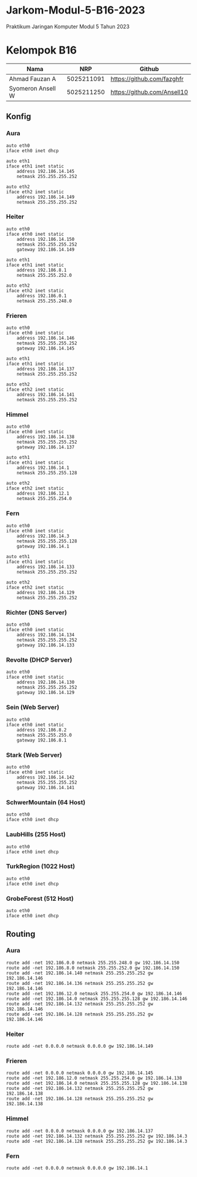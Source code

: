 # Jarkom-Modul-5-B16-2023
Praktikum Jaringan Komputer Modul 5 Tahun 2023

# Kelompok B16
| Nama | NRP |Github |
|---------------------------|------------|--------|
|Ahmad Fauzan A | 5025211091 | https://github.com/fazghfr |
|Syomeron Ansell W | 5025211250 | https://github.com/Ansell10 |

## Konfig
### Aura
```
auto eth0
iface eth0 inet dhcp

auto eth1
iface eth1 inet static
	address 192.186.14.145
	netmask 255.255.255.252

auto eth2
iface eth2 inet static
	address 192.186.14.149
	netmask 255.255.255.252
```

### Heiter
```
auto eth0
iface eth0 inet static
	address 192.186.14.150
	netmask 255.255.255.252
	gateway 192.186.14.149

auto eth1
iface eth1 inet static
	address 192.186.8.1
	netmask 255.255.252.0

auto eth2
iface eth2 inet static
	address 192.186.0.1
	netmask 255.255.248.0
```

### Frieren
```
auto eth0
iface eth0 inet static
	address 192.186.14.146
	netmask 255.255.255.252
	gateway 192.186.14.145

auto eth1
iface eth1 inet static
	address 192.186.14.137
	netmask 255.255.255.252

auto eth2
iface eth2 inet static
	address 192.186.14.141
	netmask 255.255.255.252
```

### Himmel
```
auto eth0
iface eth0 inet static
	address 192.186.14.138
	netmask 255.255.255.252
	gateway 192.186.14.137

auto eth1
iface eth1 inet static
	address 192.186.14.1
	netmask 255.255.255.128

auto eth2
iface eth2 inet static
	address 192.186.12.1
	netmask 255.255.254.0
```

### Fern
```
auto eth0
iface eth0 inet static
	address 192.186.14.3
	netmask 255.255.255.128
	gateway 192.186.14.1

auto eth1
iface eth1 inet static
	address 192.186.14.133
	netmask 255.255.255.252

auto eth2
iface eth2 inet static
	address 192.186.14.129
	netmask 255.255.255.252
```

### Richter (DNS Server)
```
auto eth0
iface eth0 inet static
	address 192.186.14.134
	netmask 255.255.255.252
	gateway 192.186.14.133
```

### Revolte (DHCP Server)
```
auto eth0
iface eth0 inet static
	address 192.186.14.130
	netmask 255.255.255.252
	gateway 192.186.14.129
```

### Sein (Web Server)
```
auto eth0
iface eth0 inet static
	address 192.186.8.2
	netmask 255.255.255.0
	gateway 192.186.8.1
```

### Stark (Web Server)
```
auto eth0
iface eth0 inet static
	address 192.186.14.142
	netmask 255.255.255.252
	gateway 192.186.14.141
```

### SchwerMountain (64 Host)
```
auto eth0
iface eth0 inet dhcp
```

### LaubHills (255 Host)
```
auto eth0
iface eth0 inet dhcp
```

### TurkRegion (1022 Host)
```
auto eth0
iface eth0 inet dhcp
```

### GrobeForest (512 Host)
```
auto eth0
iface eth0 inet dhcp
```

## Routing
### Aura
```
route add -net 192.186.0.0 netmask 255.255.248.0 gw 192.186.14.150
route add -net 192.186.8.0 netmask 255.255.252.0 gw 192.186.14.150
route add -net 192.186.14.140 netmask 255.255.255.252 gw 192.186.14.146
route add -net 192.186.14.136 netmask 255.255.255.252 gw 192.186.14.146
route add -net 192.186.12.0 netmask 255.255.254.0 gw 192.186.14.146
route add -net 192.186.14.0 netmask 255.255.255.128 gw 192.186.14.146
route add -net 192.186.14.132 netmask 255.255.255.252 gw 192.186.14.146
route add -net 192.186.14.128 netmask 255.255.255.252 gw 192.186.14.146
```

### Heiter
```
route add -net 0.0.0.0 netmask 0.0.0.0 gw 192.186.14.149
```

### Frieren
```
route add -net 0.0.0.0 netmask 0.0.0.0 gw 192.186.14.145
route add -net 192.186.12.0 netmask 255.255.254.0 gw 192.186.14.138
route add -net 192.186.14.0 netmask 255.255.255.128 gw 192.186.14.138
route add -net 192.186.14.132 netmask 255.255.255.252 gw 192.186.14.138
route add -net 192.186.14.128 netmask 255.255.255.252 gw 192.186.14.138
```

### Himmel
```
route add -net 0.0.0.0 netmask 0.0.0.0 gw 192.186.14.137 
route add -net 192.186.14.132 netmask 255.255.255.252 gw 192.186.14.3
route add -net 192.186.14.128 netmask 255.255.255.252 gw 192.186.14.3
```

### Fern
```
route add -net 0.0.0.0 netmask 0.0.0.0 gw 192.186.14.1
```

